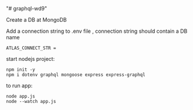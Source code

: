 "# graphql-wd9"

Create a DB at MongoDB

Add a connection string to .env file , connection string should contain a DB name

    ATLAS_CONNECT_STR =

start nodejs project:

    npm init -y
    npm i dotenv graphql mongoose express express-graphql

to run app:

    node app.js
    node --watch app.js
